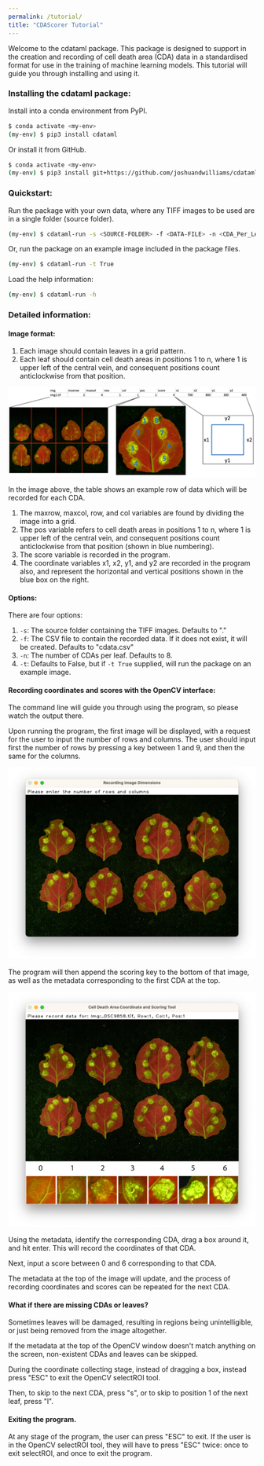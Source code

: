 ```yaml
---
permalink: /tutorial/
title: "CDAScorer Tutorial"
---
```


Welcome to the cdataml package. This package is designed to support in the creation and recording of cell death area (CDA) data in a standardised format for use in the training of machine learning models. This tutorial will guide you through installing and using it.

### Installing the cdataml package:

Install into a conda environment from PyPI.

```sh
$ conda activate <my-env>
(my-env) $ pip3 install cdataml
```

Or install it from GitHub.

```sh
$ conda activate <my-env>
(my-env) $ pip3 install git+https://github.com/joshuandwilliams/cdataml
```

### Quickstart:

Run the package with your own data, where any TIFF images to be used are in a single folder (source folder).

```sh
(my-env) $ cdataml-run -s <SOURCE-FOLDER> -f <DATA-FILE> -n <CDA_Per_Leaf>
```

Or, run the package on an example image included in the package files.

```sh
(my-env) $ cdataml-run -t True
```

Load the help information:

```sh
(my-env) $ cdataml-run -h
```

### Detailed information:

#### Image format:

1. Each image should contain leaves in a grid pattern.
2. Each leaf should contain cell death areas in positions 1 to n, where 1 is upper left of the central vein, and consequent positions count anticlockwise from that position.

![CDA_Format](./images/CDA_Format.png)

In the image above, the table shows an example row of data which will be recorded for each CDA.
1. The maxrow, maxcol, row, and col variables are found by dividing the image into a grid.
2. The pos variable refers to cell death areas in positions 1 to n, where 1 is upper left of the central vein, and consequent positions count anticlockwise from that position (shown in blue numbering).
3. The score variable is recorded in the program.
4. The coordinate variables x1, x2, y1, and y2 are recorded in the program also, and represent the horizontal and vertical positions shown in the blue box on the right.

#### Options:

There are four options:
1. ```-s```: The source folder containing the TIFF images. Defaults to "."
2. ```-f```: The CSV file to contain the recorded data. If it does not exist, it will be created. Defaults to "cdata.csv"
3. ```-n```: The number of CDAs per leaf. Defaults to 8.
4. ```-t```: Defaults to False, but if ```-t True``` supplied, will run the package on an example image.

#### Recording coordinates and scores with the OpenCV interface:

The command line will guide you through using the program, so please watch the output there.

Upon running the program, the first image will be displayed, with a request for the user to input the number of rows and columns. The user should input first the number of rows by pressing a key between 1 and 9, and then the same for the columns.

![Record_Dims](./images/Record_Dims.png)

The program will then append the scoring key to the bottom of that image, as well as the metadata corresponding to the first CDA at the top.

![Record_Coords_and_Score](./images/Record_Coords_and_Score.png)

Using the metadata, identify the corresponding CDA, drag a box around it, and hit enter. This will record the coordinates of that CDA.

Next, input a score between 0 and 6 corresponding to that CDA.

The metadata at the top of the image will update, and the process of recording coordinates and scores can be repeated for the next CDA.

#### What if there are missing CDAs or leaves?

Sometimes leaves will be damaged, resulting in regions being unintelligible, or just being removed from the image altogether.

If the metadata at the top of the OpenCV window doesn't match anything on the screen, non-existent CDAs and leaves can be skipped.

During the coordinate collecting stage, instead of dragging a box, instead press "ESC" to exit the OpenCV selectROI tool.

Then, to skip to the next CDA, press "s", or to skip to position 1 of the next leaf, press "l".

#### Exiting the program.

At any stage of the program, the user can press "ESC" to exit. If the user is in the OpenCV selectROI tool, they will have to press "ESC" twice: once to exit selectROI, and once to exit the program.

